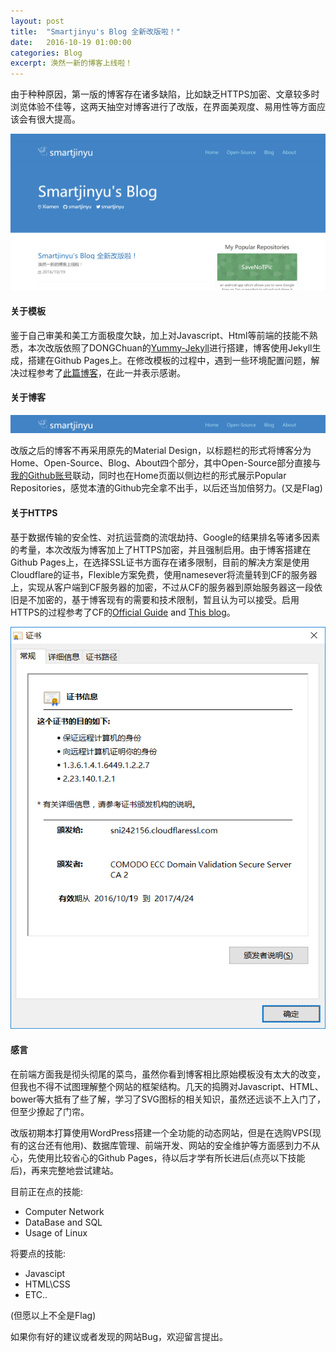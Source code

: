 ```yaml
---
layout: post
title:  "Smartjinyu's Blog 全新改版啦！"
date:   2016-10-19 01:00:00
categories: Blog
excerpt: 涣然一新的博客上线啦！
---
```


由于种种原因，第一版的博客存在诸多缺陷，比如缺乏HTTPS加密、文章较多时浏览体验不佳等，这两天抽空对博客进行了改版，在界面美观度、易用性等方面应该会有很大提高。

![website](/img/2016-10-19/website.png)

#### 关于模板

鉴于自己审美和美工方面极度欠缺，加上对Javascript、Html等前端的技能不熟悉，本次改版依照了DONGChuan的[Yummy-Jekyll]进行搭建，博客使用Jekyll生成，搭建在Github Pages上。在修改模板的过程中，遇到一些环境配置问题，解决过程参考了[此篇博客]，在此一并表示感谢。

[Yummy-Jekyll]:https://github.com/DONGChuan/Yummy-Jekyll
[此篇博客]:http://knightcodes.com/miscellaneous/2016/09/13/fix-github-metadata-error.html

#### 关于博客

![Guide](/img/2016-10-19/guide.png)

改版之后的博客不再采用原先的Material Design，以标题栏的形式将博客分为Home、Open-Source、Blog、About四个部分，其中Open-Source部分直接与[我的Github账号]联动，同时也在Home页面以侧边栏的形式展示Popular Repositories，感觉本渣的Github完全拿不出手，以后还当加倍努力。(又是Flag)

[我的Github账号]:https://github.com/smartjinyu

#### 关于HTTPS

基于数据传输的安全性、对抗运营商的流氓劫持、Google的结果排名等诸多因素的考量，本次改版为博客加上了HTTPS加密，并且强制启用。由于博客搭建在Github Pages上，在选择SSL证书方面存在诸多限制，目前的解决方案是使用Cloudflare的证书，Flexible方案免费，使用namesever将流量转到CF的服务器上，实现从客户端到CF服务器的加密，不过从CF的服务器到原始服务器这一段依旧是不加密的，基于博客现有的需要和技术限制，暂且认为可以接受。启用HTTPS的过程参考了CF的[Official Guide] and [This blog]。

![ssl](/img/2016-10-19/ssl.png)


[Official Guide]:https://support.cloudflare.com/hc/en-us/articles/201720164-Sign-up-planning-guide
[This blog]:https://sheharyar.me/blog/free-ssl-for-github-pages-with-custom-domains/

#### 感言

在前端方面我是彻头彻尾的菜鸟，虽然你看到博客相比原始模板没有太大的改变，但我也不得不试图理解整个网站的框架结构。几天的捣腾对Javascript、HTML、bower等大抵有了些了解，学习了SVG图标的相关知识，虽然还远谈不上入门了，但至少撩起了门帘。

改版初期本打算使用WordPress搭建一个全功能的动态网站，但是在选购VPS(现有的这台还有他用)、数据库管理、前端开发、网站的安全维护等方面感到力不从心，先使用比较省心的Github Pages，待以后才学有所长进后(点亮以下技能后)，再来完整地尝试建站。

目前正在点的技能:
- Computer Network
- DataBase and SQL
- Usage of Linux

将要点的技能:
- Javascipt
- HTML\CSS
- ETC..

(但愿以上不全是Flag)

如果你有好的建议或者发现的网站Bug，欢迎留言提出。
